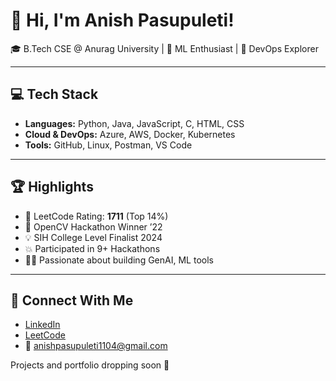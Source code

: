 # 👋 Hi, I'm Anish Pasupuleti!          
                        
🎓 B.Tech CSE @ Anurag University | 🧠 ML Enthusiast | 🚀 DevOps Explorer                                           
                                  
---                         
                    
## 💻 Tech Stack            
        
- **Languages:** Python, Java, JavaScript, C, HTML, CSS     
- **Cloud & DevOps:** Azure, AWS, Docker, Kubernetes   
- **Tools:** GitHub, Linux, Postman, VS Code
 
---

## 🏆 Highlights

- 🧠 LeetCode Rating: **1711** (Top 14%) 
- 🥇 OpenCV Hackathon Winner ’22
- 💡 SIH College Level Finalist 2024
- 💥 Participated in 9+ Hackathons
- 👨‍💻 Passionate about building GenAI, ML tools

--- 

## 🔗 Connect With Me

- [LinkedIn](https://www.linkedin.com/in/anishpasupuleti/)
- [LeetCode](https://leetcode.com/u/AnishSai/)
- 📧 anishpasupuleti1104@gmail.com

Projects and portfolio dropping soon 🚀
